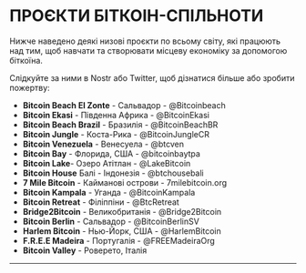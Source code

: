 # ПРОЄКТИ БІТКОІН-СПІЛЬНОТИ
Нижче наведено деякі низові проєкти по всьому
світу, які працюють над тим, щоб навчати та створювати
місцеву економіку за допомогою біткоїна.

Слідкуйте за ними в Nostr або Twitter, щоб дізнатися більше або
зробити пожертву:

* **Bitcoin Beach El Zonte** - Сальвадор - @Bitcoinbeach
* **Bitcoin Ekasi** - Південна Африка - @BitcoinEkasi
* **Bitcoin Beach Brazil** - Бразилія - @BitcoinBeachBR
* **Bitcoin Jungle** - Коста-Рика - @BitcoinJungleCR
* **Bitcoin Venezuela** - Венесуела - @btcven
* **Bitcoin Bay** - Флорида, США - @bitcoinbaytpa
* **Bitcoin Lake**- Озеро Атітлан - @LakeBitcoin
* **Bitcoin House** Балі - Індонезія - @btchousebali
* **7 Mile Bitcoin** - Кайманові острови - 7milebitcoin.org
* **Bitcoin Kampala** - Уганда - @BitcoinKampala
* **Bitcoin Retreat** - Філіппіни - @BtcRetreat
* **Bridge2Bitcoin** - Великобританія - @Bridge2Bitcoin
* **Bitcoin Berlin** - Сальвадор - @BitcoinBerlinSV
* **Harlem Bitcoin** - Нью-Йорк, США - @HarlemBitcoin
* **F.R.E.E Madeira** - Португалія - @FREEMadeiraOrg
* **Bitcoin Valley** - Роверето, Італія

---
